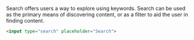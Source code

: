Search offers users a way to explore using keywords. Search can be used as the primary means of discovering content, or as a filter to aid the user in finding content.

```html
<input type="search" placeholder="Search">
```
